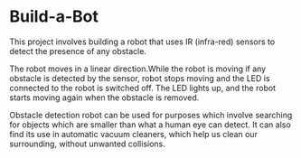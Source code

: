 # Build-a-Bot

This project involves building a robot that uses IR (infra-red) sensors to detect the presence of any obstacle. 
<p>
The robot moves in  a linear direction.While the robot is moving if any obstacle is detected by the sensor, robot stops moving and the LED is connected to the robot is switched off. The LED lights up, and the robot starts moving again when the obstacle is removed.
 <p>
Obstacle detection robot can be used for purposes which involve searching for objects which are smaller than what a human eye can detect. It can also find its use in automatic vacuum cleaners, which help us clean our surrounding, without unwanted collisions.



